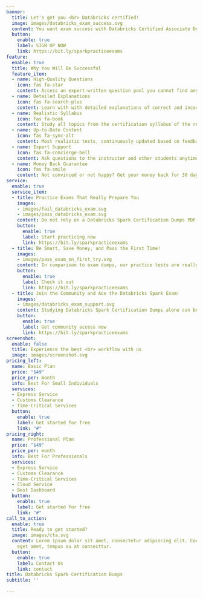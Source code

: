 ```yaml
---
banner:
  title: Let's get you <br> Databricks certified!
  image: images/databricks_exam_success.svg
  content: You want exam success with Databricks Certified Associate Developer for Apache Spark 3.0 exam certification dumps? <br> We help you ace the Databricks certification exam with updated, relevant practice tests with high-quality questions and answers. <br> Get fit for the real exam in minimal time!
  button:
    enable: true
    label: SIGN UP NOW
    link: https://bit.ly/sparkpracticeexams
feature:
  enable: true
  title: Why You Will Be Successful
  feature_item:
  - name: High-Quality Questions
    icon: fas fa-star
    content: Access an expert-written question pool you cannot find anywhere else!
  - name: Detailed Explanations
    icon: fas fa-search-plus
    content: Learn with with detailed explanations of correct and incorrect anwers!
  - name: Realistic Syllabus
    icon: fas fa-book
    content: Study all topics from the certification syllabus of the real Databricks exam!
  - name: Up-to-Date Content
    icon: fas fa-sync-alt
    content: Most realistic tests, continuously updated based on feedback!
  - name: Expert Support
    icon: fas fa-concierge-bell
    content: Ask questions to the instructor and other students anytime!
  - name: Money Back Guarantee
    icon: fas fa-smile
    content: Not convinced or not happy? Get your money back for 30 days!
service:
  enable: true
  service_item:
  - title: Practice Exams That Really Prepare You
    images:
    - images/fail_databricks_exam.svg
    - images/pass_databricks_exam.svg
    content: Do not rely on a Databricks Spark Certification Dumps PDF. They do not teach you enough to prepare for the updated questions in the certification exam. You can be surprised to find that you fail in the real exam. You are unprepared to use Spark in your job.<br> Many students like you pass the exam without help from a braindump or dumps pool. Using our practice exams does not take much time. The updated, relevant questions and explanations help you to really understand the underlying concepts. When you have used the practice exams in your study plan, you are very well prepared to pass the exam!
    button:
      enable: true
      label: Start practicing now
      link: https://bit.ly/sparkpracticeexams
  - title: Be Smart, Save Money, and Pass the First Time!
    images:
    - images/pass_exam_on_first_try.svg
    content: In comparison to exam dumps, our practice tests are really affordable. You save money and learn how to ace the Databricks certification exam. With questions similar to what you will find in the real exam, get ready to pass the first time. <br> By following our tests' certification syllabus and the many questions and answers you will not have to spend additional money on repeating the exam or on paying for expensive PDF exam braindumps. With our money back guarantee, you do not have to worry. 
    button:
      enable: true
      label: Check it out
      link: https://bit.ly/sparkpracticeexams
  - title: Join the Community and Ace the Databricks Spark Exam!
    images:
    - images/databricks_exam_support.svg
    content: Studying Databricks Spark Certification Dumps alone can be hard. When you look at questions you will find in the real exam or at a dumps PDF, you may have many expected questions.<br>Our practice exams have a great community of students who have taken the practice quizzes. Together, they know much more than all simplified exam dumps ever could. Our instructors are also here to help you pass the exam. You are invited to be a part of this community, ask your questions, and ace the Databricks Spark exam!
    button:
      enable: true
      label: Get community access now
      link: https://bit.ly/sparkpracticeexams
screenshot:
  enable: false
  title: Experience the best <br> workflow with us
  image: images/screenshot.svg
pricing_left:
  name: Basic Plan
  price: "$49"
  price_per: month
  info: Best For Small Individuals
  services:
  - Express Service
  - Customs Clearance
  - Time-Critical Services
  button:
    enable: true
    label: Get started for free
    link: "#"
pricing_right:
  name: Professional Plan
  price: "$49"
  price_per: month
  info: Best For Professionals
  services:
  - Express Service
  - Customs Clearance
  - Time-Critical Services
  - Cloud Service
  - Best Dashboard
  button:
    enable: true
    label: Get started for free
    link: "#"
call_to_action:
  enable: true
  title: Ready to get started?
  image: images/cta.svg
  content: Lorem ipsum dolor sit amet, consectetur adipiscing elit. Consequat tristique
    eget amet, tempus eu at consecttur.
  button:
    enable: true
    label: Contact Us
    link: contact
title: Databricks Spark Certification Dumps
subtitle: ''

---
```


